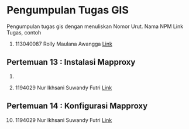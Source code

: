 # Pengumpulan Tugas GIS
Pengumpulan tugas gis dengan menuliskan
Nomor Urut. Nama NPM Link Tugas, contoh
1. 113040087 Rolly Maulana Awangga [Link](https://kampus.awangga.net/)

## Pertemuan 13 : Instalasi Mapproxy
1. 



10. 1194029 Nur Ikhsani Suwandy Futri [Link](https://youtu.be/azxj9rz_2nY)


## Pertemuan 14 : Konfigurasi Mapproxy


10. 1194029 Nur Ikhsani Suwandy Futri [Link](https://www.youtube.com/watch?v=rczDDm7sYhQ)
